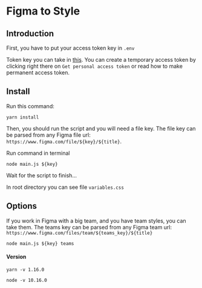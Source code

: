 # Figma to Style
## Introduction

First, you have to put your access token key in `.env `

Token key you can take in [this](https://www.figma.com/developers/docs#authentication).
You can create a temporary access token by clicking right there on `Get personal access token` or read how to make permanent access token.

## Install

Run this command:

```
yarn install
```

Then, you should run the script and you will need a file key.
The file key can be parsed from any Figma file url: `https://www.figma.com/file/${key}/${title}`.

Run command in terminal

```
node main.js ${key}
```
Wait for the script to finish...

In root directory you can see file `variables.css`

## Options

If you work in Figma with a big team, and you have team styles, you can take them.
The teams key can be parsed from any Figma team url: `https://www.figma.com/files/team/${teams_key}/${title}`

```
node main.js ${key} teams
```

#### Version
```
yarn -v 1.16.0

node -v 10.16.0
```
